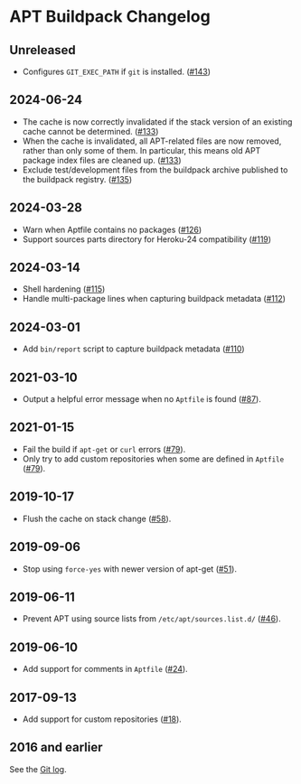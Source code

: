# APT Buildpack Changelog

## Unreleased

- Configures `GIT_EXEC_PATH` if `git` is installed. ([#143](https://github.com/heroku/heroku-buildpack-apt/pull/143))

## 2024-06-24

- The cache is now correctly invalidated if the stack version of an existing cache cannot be determined. ([#133](https://github.com/heroku/heroku-buildpack-apt/pull/133))
- When the cache is invalidated, all APT-related files are now removed, rather than only some of them. In particular, this means old APT package index files are cleaned up. ([#133](https://github.com/heroku/heroku-buildpack-apt/pull/133))
- Exclude test/development files from the buildpack archive published to the buildpack registry. ([#135](https://github.com/heroku/heroku-buildpack-apt/pull/135))

## 2024-03-28

- Warn when Aptfile contains no packages ([#126](https://github.com/heroku/heroku-buildpack-apt/pull/126))
- Support sources parts directory for Heroku-24 compatibility ([#119](https://github.com/heroku/heroku-buildpack-apt/pull/119))

## 2024-03-14

- Shell hardening ([#115](https://github.com/heroku/heroku-buildpack-apt/pull/115))
- Handle multi-package lines when capturing buildpack metadata ([#112](https://github.com/heroku/heroku-buildpack-apt/pull/112))

## 2024-03-01

- Add `bin/report` script to capture buildpack metadata ([#110](https://github.com/heroku/heroku-buildpack-apt/pull/110))

## 2021-03-10

- Output a helpful error message when no `Aptfile` is found ([#87](https://github.com/heroku/heroku-buildpack-apt/pull/87)).

## 2021-01-15

- Fail the build if `apt-get` or `curl` errors ([#79](https://github.com/heroku/heroku-buildpack-apt/pull/79)).
- Only try to add custom repositories when some are defined in `Aptfile` ([#79](https://github.com/heroku/heroku-buildpack-apt/pull/79)).

## 2019-10-17

- Flush the cache on stack change ([#58](https://github.com/heroku/heroku-buildpack-apt/pull/58)).

## 2019-09-06

- Stop using `force-yes` with newer version of apt-get ([#51](https://github.com/heroku/heroku-buildpack-apt/pull/51)).

## 2019-06-11

- Prevent APT using source lists from `/etc/apt/sources.list.d/` ([#46](https://github.com/heroku/heroku-buildpack-apt/pull/46)).

## 2019-06-10

- Add support for comments in `Aptfile` ([#24](https://github.com/heroku/heroku-buildpack-apt/pull/24)).

## 2017-09-13

- Add support for custom repositories ([#18](https://github.com/heroku/heroku-buildpack-apt/pull/18)).

## 2016 and earlier

See the [Git log](https://github.com/heroku/heroku-buildpack-apt/commits/40883f0cb8e8ddb2876ca8be5d25ade4ff9617b1).
